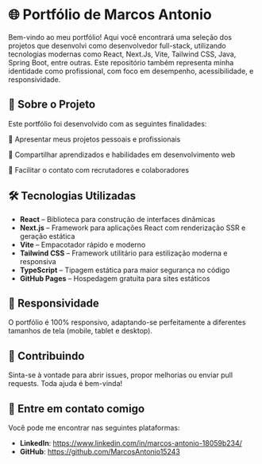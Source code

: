 # 🌐 Portfólio de Marcos Antonio

Bem-vindo ao meu portfólio! Aqui você encontrará uma seleção dos projetos que desenvolvi como desenvolvedor full-stack, utilizando tecnologias modernas como React, Next.Js, Vite, Tailwind CSS, Java, Spring Boot, entre outras. Este repositório também representa minha identidade como profissional, com foco em desempenho, acessibilidade, e responsividade.

## 🚀 Sobre o Projeto

Este portfólio foi desenvolvido com as seguintes finalidades:

📌 Apresentar meus projetos pessoais e profissionais

🧠 Compartilhar aprendizados e habilidades em desenvolvimento web

🎯 Facilitar o contato com recrutadores e colaboradores

## 🛠️ Tecnologias Utilizadas

* **React** – Biblioteca para construção de interfaces dinâmicas
* **Next.js** – Framework para aplicações React com renderização SSR e geração estática
* **Vite** – Empacotador rápido e moderno
* **Tailwind CSS** – Framework utilitário para estilização moderna e responsiva
* **TypeScript** – Tipagem estática para maior segurança no código
* **GitHub Pages** – Hospedagem gratuita para sites estáticos

## 📱 Responsividade
O portfólio é 100% responsivo, adaptando-se perfeitamente a diferentes tamanhos de tela (mobile, tablet e desktop).

## 🤝 Contribuindo

Sinta-se à vontade para abrir issues, propor melhorias ou enviar pull requests. Toda ajuda é bem-vinda!

## 🔗 Entre em contato comigo
Você pode me encontrar nas seguintes plataformas:

* **LinkedIn**: https://www.linkedin.com/in/marcos-antonio-18059b234/
* **GitHub**: https://github.com/MarcosAntonio15243